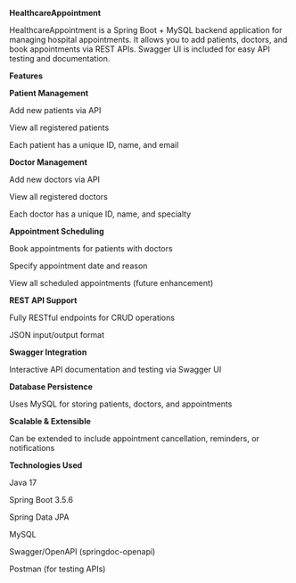 ****HealthcareAppointment****

HealthcareAppointment is a Spring Boot + MySQL backend application for managing hospital appointments.
It allows you to add patients, doctors, and book appointments via REST APIs.
Swagger UI is included for easy API testing and documentation.

****Features****

**Patient Management**

Add new patients via API

View all registered patients

Each patient has a unique ID, name, and email

**Doctor Management**

Add new doctors via API

View all registered doctors

Each doctor has a unique ID, name, and specialty

**Appointment Scheduling**

Book appointments for patients with doctors

Specify appointment date and reason

View all scheduled appointments (future enhancement)

**REST API Support**

Fully RESTful endpoints for CRUD operations

JSON input/output format

**Swagger Integration**

Interactive API documentation and testing via Swagger UI

**Database Persistence**

Uses MySQL for storing patients, doctors, and appointments

**Scalable & Extensible**

Can be extended to include appointment cancellation, reminders, or notifications

****Technologies Used****

Java 17

Spring Boot 3.5.6

Spring Data JPA

MySQL

Swagger/OpenAPI (springdoc-openapi)

Postman (for testing APIs)
